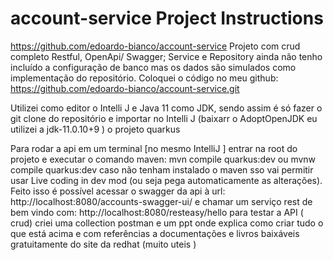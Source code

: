 # account-service Project Instructions
https://github.com/edoardo-bianco/account-service
Projeto com crud completo Restful, OpenApi/ Swagger; Service e Repository
 ainda não tenho incluído a configuração de banco mas os dados são simulados
 como implementação do repositório. Coloquei o código no meu github:
 https://github.com/edoardo-bianco/account-service.git
 
 Utilizei como editor o Intelli J  e Java 11 como JDK, 
 sendo assim é só fazer o git clone do repositório e importar no Intelli J (baixarr o AdoptOpenJDK eu utilizei a jdk-11.0.10+9  ) o  projeto quarkus
 
 Para rodar a api em um terminal [no mesmo IntelliJ ] entrar na root do projeto e executar o comando maven: mvn compile quarkus:dev ou mvnw compile quarkus:dev caso não tenham instalado o maven
 sso vai permitir usar Live coding in dev mod (ou seja pega automaticamente as alterações). Feito isso é possível acessar o swagger da api à url: http://localhost:8080/accounts-swagger-ui/  e chamar um serviço rest de bem vindo com:  http://localhost:8080/resteasy/hello
 para testar a API ( crud) criei uma collection postman e um  ppt onde explica como criar tudo o que está acima e com referências a documentações e livros baixáveis gratuitamente do site da redhat (muito uteis )